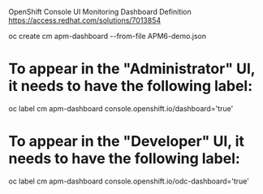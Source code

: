 
OpenShift Console UI Monitoring Dashboard Definition
https://access.redhat.com/solutions/7013854


oc create cm apm-dashboard --from-file APM6-demo.json 

# To appear in the "Administrator" UI, it needs to have the following label:
oc label cm apm-dashboard   console.openshift.io/dashboard='true'

# To appear in the "Developer" UI, it needs to have the following label:
oc label cm apm-dashboard   console.openshift.io/odc-dashboard='true'

